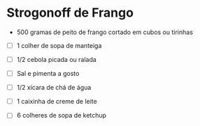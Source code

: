 # Strogonoff de Frango



* 500 gramas de peito de frango cortado em cubos ou tirinhas

* [ ] 1 colher de sopa de manteiga
* [ ] 1/2 cebola picada ou ralada
* [ ] Sal e pimenta a gosto
* [ ] 1/2 xícara de chá de água
* [ ] 1 caixinha de creme de leite
* [ ] 6 colheres de sopa de ketchup



